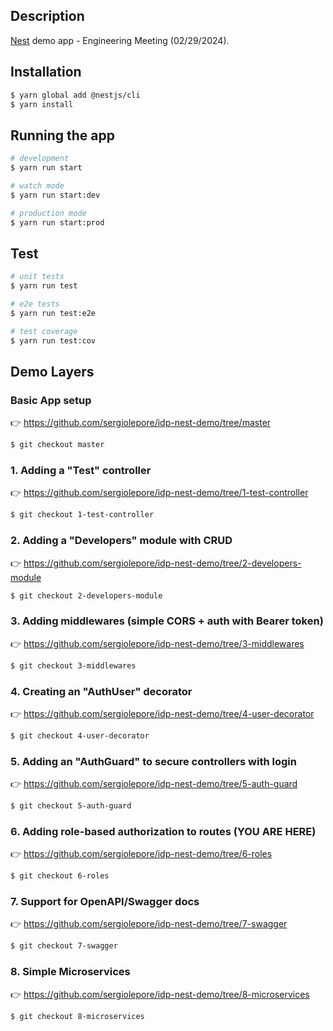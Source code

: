 ## Description

[Nest](https://github.com/nestjs/nest) demo app - Engineering Meeting (02/29/2024).

## Installation

```bash
$ yarn global add @nestjs/cli
$ yarn install
```

## Running the app

```bash
# development
$ yarn run start

# watch mode
$ yarn run start:dev

# production mode
$ yarn run start:prod
```

## Test

```bash
# unit tests
$ yarn run test

# e2e tests
$ yarn run test:e2e

# test coverage
$ yarn run test:cov
```

## Demo Layers

### Basic App setup

👉 https://github.com/sergiolepore/idp-nest-demo/tree/master

```bash
$ git checkout master
```

### 1. Adding a "Test" controller
👉 https://github.com/sergiolepore/idp-nest-demo/tree/1-test-controller

```bash
$ git checkout 1-test-controller
```

### 2. Adding a "Developers" module with CRUD

👉 https://github.com/sergiolepore/idp-nest-demo/tree/2-developers-module

```bash
$ git checkout 2-developers-module
```

### 3. Adding middlewares (simple CORS + auth with Bearer token)

👉 https://github.com/sergiolepore/idp-nest-demo/tree/3-middlewares

```bash
$ git checkout 3-middlewares
```

### 4. Creating an "AuthUser" decorator

👉 https://github.com/sergiolepore/idp-nest-demo/tree/4-user-decorator

```bash
$ git checkout 4-user-decorator
```

### 5. Adding an "AuthGuard" to secure controllers with login

👉 https://github.com/sergiolepore/idp-nest-demo/tree/5-auth-guard

```bash
$ git checkout 5-auth-guard
```

### 6. Adding role-based authorization to routes (YOU ARE HERE)

👉 https://github.com/sergiolepore/idp-nest-demo/tree/6-roles

```bash
$ git checkout 6-roles
```

### 7. Support for OpenAPI/Swagger docs

👉 https://github.com/sergiolepore/idp-nest-demo/tree/7-swagger

```bash
$ git checkout 7-swagger
```

### 8. Simple Microservices

👉 https://github.com/sergiolepore/idp-nest-demo/tree/8-microservices

```bash
$ git checkout 8-microservices
```
